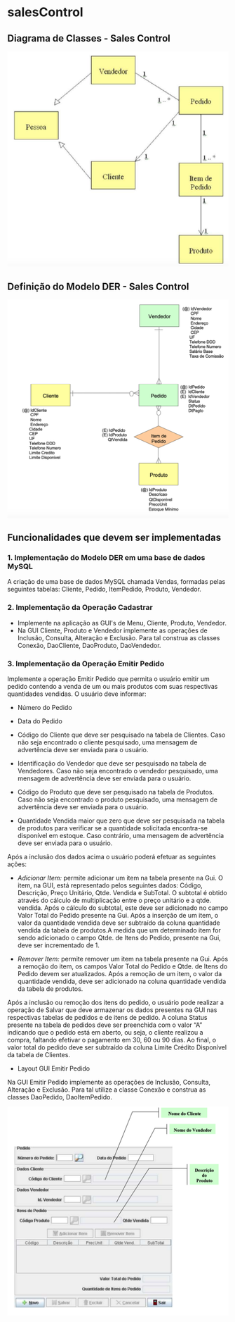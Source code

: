 # salesControl

## Diagrama de Classes - Sales Control
![](classDiagram.png)

## Definição do Modelo DER - Sales Control
![](derModel.png)

## Funcionalidades que devem ser implementadas
### 1. Implementação do Modelo DER em uma base de dados MySQL
A criação de uma base de dados MySQL chamada Vendas, formadas pelas seguintes tabelas:
Cliente, Pedido, ItemPedido, Produto, Vendedor.

### 2. Implementação da Operação Cadastrar
* Implemente na aplicação as GUI's de Menu, Cliente, Produto, Vendedor.
* Na GUI Cliente, Produto e Vendedor implemente as operações de Inclusão, Consulta,
Alteração e Exclusão. Para tal construa as classes Conexão, DaoCliente, DaoProduto,
DaoVendedor. 

### 3. Implementação da Operação Emitir Pedido
Implemente a operação Emitir Pedido que permita o usuário emitir um pedido contendo a venda de
um ou mais produtos com suas respectivas quantidades vendidas. O usuário deve informar:

* Número do Pedido

* Data do Pedido

* Código do Cliente que deve ser pesquisado na tabela de Clientes. Caso não seja
encontrado o cliente pesquisado, uma mensagem de advertência deve ser enviada para o
usuário.

* Identificação do Vendedor que deve ser pesquisado na tabela de Vendedores. Caso não
seja encontrado o vendedor pesquisado, uma mensagem de advertência deve ser enviada
para o usuário.

* Código do Produto que deve ser pesquisado na tabela de Produtos. Caso não seja
encontrado o produto pesquisado, uma mensagem de advertência deve ser enviada para o
usuário.

* Quantidade Vendida maior que zero que deve ser pesquisada na tabela de produtos para
verificar se a quantidade solicitada encontra-se disponível em estoque. Caso contrário, uma
mensagem de advertência deve ser enviada para o usuário.

Após a inclusão dos dados acima o usuário poderá efetuar as seguintes ações:

* *Adicionar Item:* permite adicionar um item na tabela presente na Gui. O item, na GUI, está
representado pelos seguintes dados: Código, Descrição, Preço Unitário, Qtde. Vendida e
SubTotal. O subtotal é obtido através do cálculo de multiplicação entre o preço unitário e a
qtde. vendida. Após o cálculo do subtotal, este deve ser adicionado no campo Valor Total
do Pedido presente na Gui. Após a inserção de um item, o valor da quantidade vendida deve
ser subtraído da coluna quantidade vendida da tabela de produtos.A medida que um
determinado item for sendo adicionado o campo Qtde. de Itens do Pedido, presente na Gui,
deve ser incrementado de 1.

* *Remover Item:* permite remover um item na tabela presente na Gui. Após a remoção do
item, os campos Valor Total do Pedido e Qtde. de Itens do Pedido devem ser atualizados.
Após a remoção de um item, o valor da quantidade vendida, deve ser adicionado na coluna
quantidade vendida da tabela de produtos.

Após a inclusão ou remoção dos itens do pedido, o usuário pode realizar a operação de Salvar que
deve armazenar os dados presentes na GUI nas respectivas tabelas de pedidos e de itens de pedido.
A coluna Status presente na tabela de pedidos deve ser preenchida com o valor “A” indicando que
o pedido está em aberto, ou seja, o cliente realizou a compra, faltando efetivar o pagamento em 30,
60 ou 90 dias. Ao final, o valor total do pedido deve ser subtraído da coluna Limite Crédito
Disponível da tabela de Clientes.

* Layout GUI Emitir Pedido

Na GUI Emitir Pedido implemente as operações de Inclusão, Consulta, Alteração e Exclusão. Para tal
utilize a classe Conexão e construa as classes DaoPedido, DaoItemPedido.

![](requestGUI.png)
